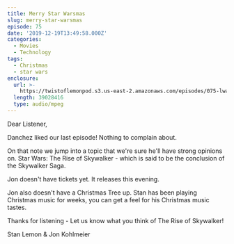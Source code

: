 ```yaml
---
title: Merry Star Warsmas
slug: merry-star-warsmas
episode: 75
date: '2019-12-19T13:49:58.000Z'
categories:
  - Movies
  - Technology
tags:
  - Christmas
  - star wars
enclosure:
  url: >-
    https://twistoflemonpod.s3.us-east-2.amazonaws.com/episodes/075-lwatol-20191219.mp3
  length: 39028416
  type: audio/mpeg
---
```


Dear Listener,

Danchez liked our last episode! Nothing to complain about.

On that note we jump into a topic that we're sure he'll have strong opinions on. Star Wars: The Rise of Skywalker - which is said to be the conclusion of the Skywalker Saga.

Jon doesn't have tickets yet. It releases this evening.

Jon also doesn't have a Christmas Tree up. Stan has been playing Christmas music for weeks, you can get a feel for his Christmas music tastes.

Thanks for listening - Let us know what you think of The Rise of Skywalker!

Stan Lemon & Jon Kohlmeier
